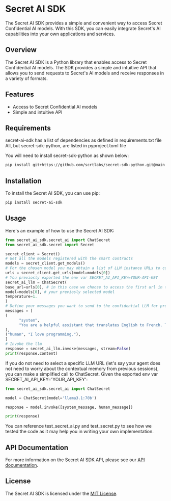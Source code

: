 # Secret AI SDK
The Secret AI SDK provides a simple and convenient way to access Secret Confidential AI models. With this SDK, you can easily integrate Secret's AI capabilities into your own applications and services.

## Overview
The Secret AI SDK is a Python library that enables access to Secret Confidential AI models. The SDK provides a simple and intuitive API that allows you to send requests to Secret's AI models and receive responses in a variety of formats.

## Features
* Access to Secret Confidential AI models
* Simple and intuitive API

## Requirements
secret-ai-sdk has a list of dependencies as defined in requirements.txt file
All, but secret-sdk-python, are listed in pyproject.toml file 

You will need to install secret-sdk-python as shown below:
```bash
pip install git+https://github.com/scrtlabs/secret-sdk-python.git@main
```

## Installation
To install the Secret AI SDK, you can use pip:
```bash
pip install secret-ai-sdk
```
## Usage
Here's an example of how to use the Secret AI SDK:
```python
from secret_ai_sdk.secret_ai import ChatSecret
from secret_ai_sdk.secret import Secret

secret_client = Secret()
# Get all the models registered with the smart contracts
models = secret_client.get_models()
# For the chosen model you may obtain a list of LLM instance URLs to connect to
urls = secret_client.get_urls(model=models[0])
# You previosly exported the env var SECRET_AI_API_KEY=YOUR-API-KEY
secret_ai_llm = ChatSecret(
base_url=urls[0], # in this case we choose to access the first url in the list
model=models[0], # your previosly selected model
temperature=1.
)
# Define your messages you want to send to the confidential LLM for processing
messages = [
(
      "system",
      "You are a helpful assistant that translates English to French. Translate the user sentence.",
),
("human", "I love programming."),
]
# Invoke the llm
response = secret_ai_llm.invoke(messages, stream=False)
print(response.content)
```

If you do not need to select a specific LLM URL (let's say your agent does not need to worry about the contextual memory from previous sessions), you can make a simplified call to ChatSecret. Given the exported env var SECRET_AI_API_KEY='YOUR_API_KEY':

```python
from secret_ai_sdk.secret_ai import ChatSecret

model = ChatSecret(model='llama3.1:70b')

response = model.invoke([system_message, human_message])

print(response)
```

You can reference test_secret_ai.py and test_secret.py to see how we tested the code as it may help you in writing your own implementation.

## API Documentation
For more information on the Secret AI SDK API, please see our [API documentation](https://docs.scrt.network/secret-network-documentation/secret-ai/sdk).

## License
The Secret AI SDK is licensed under the [MIT License](https://opensource.org/licenses/MIT).

